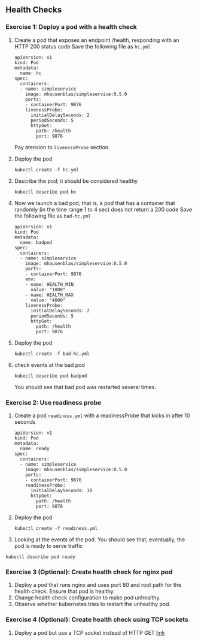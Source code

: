 ## Health Checks

### Exercise 1: Deploy a pod with a health check 

1. Create a pod that exposes an endpoint /health, responding with an HTTP 200 status code
    Save the following file as `hc.yml`
    ```
    apiVersion: v1
    kind: Pod
    metadata:
      name: hc
    spec:
      containers:
      - name: simpleservice
        image: mhausenblas/simpleservice:0.5.0
        ports:
        - containerPort: 9876
        livenessProbe:
          initialDelaySeconds: 2
          periodSeconds: 5
          httpGet:
            path: /health
            port: 9876
    ```
    Pay atension to `livenessProbe` section.

1. Deploy the pod
    ```
    kubectl create -f hc.yml
    ```

1. Describe the pod; it should be considered healthy
    ```
    kubectl describe pod hc
    ```

1. Now we launch a bad pod, that is, a pod that has a container that randomly (in the time range 1 to 4 sec) does not return a 200 code
    Save the following file as `bad-hc.yml`
    ```
    apiVersion: v1
    kind: Pod
    metadata:
      name: badpod
    spec:
      containers:
      - name: simpleservice
        image: mhausenblas/simpleservice:0.5.0
        ports:
        - containerPort: 9876
        env:
        - name: HEALTH_MIN
          value: "1000"
        - name: HEALTH_MAX
          value: "4000"
        livenessProbe:
          initialDelaySeconds: 2
          periodSeconds: 5
          httpGet:
            path: /health
            port: 9876
    ```

1. Deploy the pod
    ```
    kubectl create -f bad-hc.yml
    ```

1. check events at the bad pod
    ```
    kubectl describe pod badpod
    ```
    You should see that bad pod was restarted several times.

### Exercise 2: Use readiness probe 

1. Create a pod `readiness.yml` with a readinessProbe that kicks in after 10 seconds
    ```
    apiVersion: v1
    kind: Pod
    metadata:
      name: ready
    spec:
      containers:
      - name: simpleservice
        image: mhausenblas/simpleservice:0.5.0
        ports:
        - containerPort: 9876
        readinessProbe:
          initialDelaySeconds: 10
          httpGet:
            path: /health
            port: 9876
    ```

1. Deploy the pod
    ```
    kubectl create -f readiness.yml
    ```

1. Looking at the events of the pod. 
    You should see that, eventually, the pod is ready to serve traffic
```
kubectl describe pod ready
```

### Exercise 3 (Optional): Create health check for nginx pod 

1. Deploy a pod that runs nginx and uses port 80 and root path for the health check. Ensure that pod is healthy.
1. Change health check configuration to make pod unhealthy.
1. Observe whether kubernetes tries to restart the unhealthy pod.

### Exercise 4 (Optional): Create health check using TCP sockets

1. Deploy a pod but use a TCP socket instead of HTTP GET [link](https://kubernetes.io/docs/reference/generated/kubernetes-api/v1.10/#handler-v1-core)
